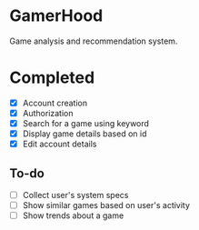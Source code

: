 # GamerHood
<p>Game analysis and recommendation system.</p>

# Completed
- [x] Account creation
- [x] Authorization
- [x] Search for a game using keyword
- [x] Display game details based on id
- [x] Edit account details

## To-do

- [ ] Collect user's system specs
- [ ] Show similar games based on user's activity
- [ ] Show trends about a game
